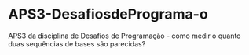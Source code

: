 # APS3-DesafiosdePrograma-o
APS3 da disciplina de Desafios de Programação - como medir o quanto duas sequências de bases são parecidas? 
